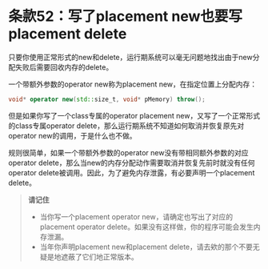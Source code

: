 # 条款52：写了placement new也要写placement delete

只要你使用正常形式的new和delete，运行期系统可以毫无问题地找出由于new分配失败后需要回收内存的delete。

一个带额外参数的operator new称为placement new，在指定位置上分配内存：

```cpp
void* operator new(std::size_t, void* pMemory) throw();
```

但是如果你写了一个class专属的operator placement new，又写了一个正常形式的class专属operator delete，那么运行期系统不知道如何取消并恢复原先对operator new的调用，于是什么也不做。

规则很简单，如果一个带额外参数的operator new没有带相同额外参数的对应operator delete，那么当new的内存分配动作需要取消并恢复先前时就没有任何operator delete被调用。因此，为了避免内存泄露，有必要声明一个placement delete。

> **请记住**
>
> - 当你写一个placement operator new，请确定也写出了对应的placement operator delete。如果没有这样做，你的程序可能会发生内存泄漏。
> - 当年你声明placement new和placement delete，请去欸的那个不要无疑是地遮蔽了它们地正常版本。